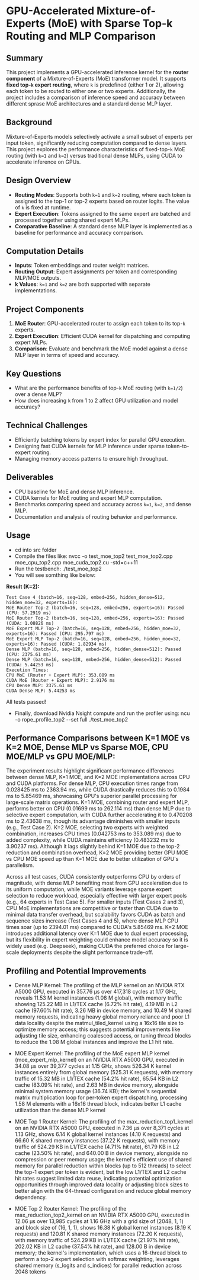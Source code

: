 

# GPU-Accelerated Mixture-of-Experts (MoE) with Sparse Top-k Routing and MLP Comparison

## Summary

This project implements a GPU-accelerated inference kernel for the **router component** of a Mixture-of-Experts (MoE) transformer model. It supports **fixed top-`k` expert routing**, where `k` is predefined (either 1 or 2), allowing each token to be routed to either one or two experts. Additionally, the project includes a comparison of inference speed and accuracy between different sprase MoE architectures and a standard dense MLP layer.

## Background

Mixture-of-Experts models selectively activate a small subset of experts per input token, significantly reducing computation compared to dense layers. This project explores the performance characteristics of fixed-top-`k` MoE routing (with `k=1` and `k=2`) versus traditional dense MLPs, using CUDA to accelerate inference on GPUs.

## Design Overview

* **Routing Modes**: Supports both `k=1` and `k=2` routing, where each token is assigned to the top-1 or top-2 experts based on router logits. The value of `k` is fixed at runtime.
* **Expert Execution**: Tokens assigned to the same expert are batched and processed together using shared expert MLPs.
* **Comparative Baseline**: A standard dense MLP layer is implemented as a baseline for performance and accuracy comparison.

## Computation Details

* **Inputs**: Token embeddings and router weight matrices.
* **Routing Output**: Expert assignments per token and corresponding MLP/MOE outputs.
* **k Values**: `k=1` and `k=2` are both supported with separate implementations.

## Project Components

1. **MoE Router**: GPU-accelerated router to assign each token to its top-`k` experts.
2. **Expert Execution**: Efficient CUDA kernel for dispatching and computing expert MLPs.
3. **Comparison**: Evaluate and benchmark the MoE model against a dense MLP layer in terms of speed and accuracy.

## Key Questions

* What are the performance benefits of top-`k` MoE routing (with `k=1/2`) over a dense MLP?
* How does increasing `k` from 1 to 2 affect GPU utilization and model accuracy?

## Technical Challenges

* Efficiently batching tokens by expert index for parallel GPU execution.
* Designing fast CUDA kernels for MLP inference under sparse token-to-expert routing.
* Managing memory access patterns to ensure high throughput.

## Deliverables

* CPU baseline for MoE and dense MLP inference.
* CUDA kernels for MoE routing and expert MLP computation.
* Benchmarks comparing speed and accuracy across `k=1`, `k=2`, and dense MLP.
* Documentation and analysis of routing behavior and performance.

## Usage

* cd into src folder
* Compile the files like: nvcc -o test_moe_top2 test_moe_top2.cpp moe_cpu_top2.cpp moe_cuda_top2.cu -std=c++11
* Run the testbench: ./test_moe_top2
* You will see somthing like below:

    
**Result (K=2):**

    Test Case 4 (batch=16, seq=128, embed=256, hidden_dense=512, hidden_moe=32, experts=16):
    MoE Router Top-2 (batch=16, seq=128, embed=256, experts=16): Passed (CPU: 57.2919 ms)
    MoE Router Top-2 (batch=16, seq=128, embed=256, experts=16): Passed (CUDA: 1.08826 ms)
    MoE Expert MLP Top-2 (batch=16, seq=128, embed=256, hidden_moe=32, experts=16): Passed (CPU: 295.797 ms)
    MoE Expert MLP Top-2 (batch=16, seq=128, embed=256, hidden_moe=32, experts=16): Passed (CUDA: 1.82934 ms)
    Dense MLP (batch=16, seq=128, embed=256, hidden_dense=512): Passed (CPU: 2375.61 ms)
    Dense MLP (batch=16, seq=128, embed=256, hidden_dense=512): Passed (CUDA: 5.44253 ms)
    Execution Times:
    CPU MoE (Router + Expert MLP): 353.089 ms
    CUDA MoE (Router + Expert MLP): 2.9176 ms
    CPU Dense MLP: 2375.61 ms
    CUDA Dense MLP: 5.44253 ms

All tests passed!

* Finally, download Nvidia Nsight compute and run the profiler using: ncu -o rope_profile_top2 --set full ./test_moe_top2

## Performance Comparisons between K=1 MOE vs K=2 MOE, Dense MLP vs Sparse MOE, CPU MOE/MLP vs GPU MOE/MLP:

The experiment results highlight significant performance differences between dense MLP, K=1 MOE, and K=2 MOE implementations across CPU and CUDA platforms. For dense MLP, CPU execution times range from 0.028425 ms to 2363.94 ms, while CUDA drastically reduces this to 0.1984 ms to 5.85469 ms, showcasing GPU's superior parallel processing for large-scale matrix operations. K=1 MOE, combining router and expert MLP, performs better on CPU (0.01699 ms to 262.114 ms) than dense MLP due to selective expert computation, with CUDA further accelerating it to 0.470208 ms to 2.43638 ms, though its advantage diminishes with smaller inputs (e.g., Test Case 2). K=2 MOE, selecting two experts with weighted combination, increases CPU times (0.042753 ms to 353.089 ms) due to added complexity, while CUDA maintains efficiency (0.483232 ms to 3.90237 ms). Although it lags slightly behind K=1 MOE due to the top-2 reduction and combination overhead, K=2 MOE providing better GPU MOE vs CPU MOE speed up than K=1 MOE due to better utilization of GPU's parallelism.

Across all test cases, CUDA consistently outperforms CPU by orders of magnitude, with dense MLP benefiting most from GPU acceleration due to its uniform computation, while MOE variants leverage sparse expert selection to reduce workload, especially effective with larger expert pools (e.g., 64 experts in Test Case 5). For smaller inputs (Test Cases 2 and 3), CPU MoE implementations are competitive or faster than CUDA due to minimal data transfer overhead, but scalability favors CUDA as batch and sequence sizes increase (Test Cases 4 and 5), where dense MLP CPU times soar (up to 2394.01 ms) compared to CUDA's 5.85469 ms. K=2 MOE introduces additional latency over K=1 MOE due to dual expert processing, but its flexibility in expert weighting could enhance model accuracy so it is widely used (e.g. Deepseek), making CUDA the preferred choice for large-scale deployments despite the slight performance trade-off. 

## Profiling and Potential Improvements

* Dense MLP Kernel:
The profiling of the MLP kernel on an NVIDIA RTX A5000 GPU, executed in 357.76 µs over 417,318 cycles at 1.17 GHz, reveals 11.53 M kernel instances (1.08 M global), with memory traffic showing 125.22 MB in L1/TEX cache (6.72% hit rate), 4.19 MB in L2 cache (97.60% hit rate), 3.26 MB in device memory, and 10.49 M shared memory requests, indicating heavy global memory reliance and poor L1 data locality despite the matmul_tiled_kernel using a 16x16 tile size to optimize memory access; this suggests potential improvements like adjusting tile size, enhancing coalesced access, or tuning thread blocks to reduce the 1.08 M global instances and improve the L1 hit rate.

* MOE Expert Kernel:
The profiling of the MoE expert MLP kernel (moe_expert_mlp_kernel) on an NVIDIA RTX A5000 GPU, executed in 34.08 µs over 39,377 cycles at 1.15 GHz, shows 526.34 K kernel instances entirely from global memory (525.31 K requests), with memory traffic of 15.32 MB in L1/TEX cache (54.2% hit rate), 65.54 KB in L2 cache (83.09% hit rate), and 2.63 MB in device memory, alongside minimal system memory usage (36.74 KB); the kernel's sequential matrix multiplication loop for per-token expert dispatching, processing 1.58 M elements with a 16x16 thread block, indicates better L1 cache utilization than the dense MLP kernel 

* MOE Top 1 Router Kernel:
The profiling of the max_reduction_top1_kernel on an NVIDIA RTX A5000 GPU, executed in 7.36 µs over 8,371 cycles at 1.13 GHz, shows 6.14 K global kernel instances (4.10 K requests) and 66.60 K shared memory instances (37.22 K requests), with memory traffic of 524.29 KB in L1/TEX cache (4.71% hit rate), 61.79 KB in L2 cache (23.50% hit rate), and 640.00 B in device memory, alongside no compression or peer memory usage; the kernel's efficient use of shared memory for parallel reduction within blocks (up to 512 threads) to select the top-1 expert per token is evident, but the low L1/TEX and L2 cache hit rates suggest limited data reuse, indicating potential optimization opportunities through improved data locality or adjusting block sizes to better align with the 64-thread configuration and reduce global memory dependency.

* MOE Top 2 Router Kernel:
The profiling of the max_reduction_top2_kernel on an NVIDIA RTX A5000 GPU, executed in 12.06 µs over 13,985 cycles at 1.16 GHz with a grid size of (2048, 1, 1) and block size of (16, 1, 1), shows 16.38 K global kernel instances (8.19 K requests) and 120.81 K shared memory instances (72.20 K requests), with memory traffic of 524.29 KB in L1/TEX cache (21.97% hit rate), 202.02 KB in L2 cache (37.54% hit rate), and 128.00 B in device memory; the kernel's implementation, which uses a 16-thread block to perform a top-2 expert selection with softmax weighting, leverages shared memory (s_logits and s_indices) for parallel reduction across 2048 tokens
